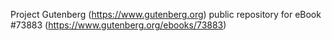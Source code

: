Project Gutenberg (https://www.gutenberg.org) public repository for
eBook #73883 (https://www.gutenberg.org/ebooks/73883)
